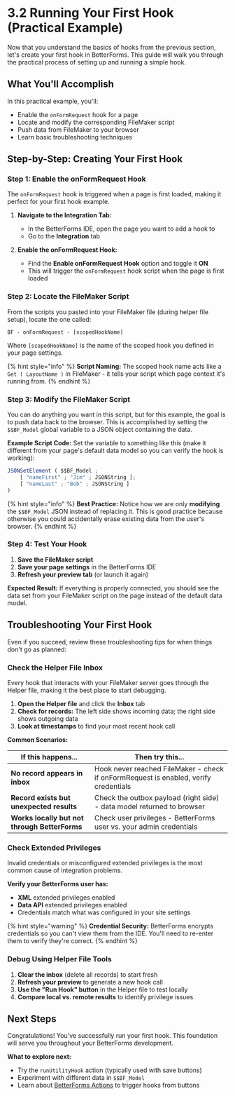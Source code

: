 # 3.2 Running Your First Hook (Practical Example)

Now that you understand the basics of hooks from the previous section, let's create your first hook in BetterForms. This guide will walk you through the practical process of setting up and running a simple hook.

## What You'll Accomplish

In this practical example, you'll:
- Enable the `onFormRequest` hook for a page  
- Locate and modify the corresponding FileMaker script
- Push data from FileMaker to your browser
- Learn basic troubleshooting techniques

## Step-by-Step: Creating Your First Hook

### Step 1: Enable the onFormRequest Hook

The `onFormRequest` hook is triggered when a page is first loaded, making it perfect for your first hook example.

1. **Navigate to the Integration Tab:**
   - In the BetterForms IDE, open the page you want to add a hook to
   - Go to the **Integration** tab

2. **Enable the onFormRequest Hook:**
   - Find the **Enable onFormRequest Hook** option and toggle it **ON**
   - This will trigger the `onFormRequest` hook script when the page is first loaded

### Step 2: Locate the FileMaker Script

From the scripts you pasted into your FileMaker file (during helper file setup), locate the one called:

`BF - onFormRequest - [scopedHookName]` 

Where `[scopedHookName]` is the name of the scoped hook you defined in your page settings.

{% hint style="info" %}
**Script Naming:** The scoped hook name acts like a `Get ( LayoutName )` in FileMaker - it tells your script which page context it's running from.
{% endhint %}

### Step 3: Modify the FileMaker Script

You can do anything you want in this script, but for this example, the goal is to push data back to the browser. This is accomplished by setting the `$$BF_Model` global variable to a JSON object containing the data.

**Example Script Code:**
Set the variable to something like this (make it different from your page's default data model so you can verify the hook is working):

```javascript
JSONSetElement ( $$BF_Model ; 
    [ "nameFirst" ; "Jim" ; JSONString ];
    [ "nameLast" ; "Bob" ; JSONString ]
)
```

{% hint style="info" %}
**Best Practice:** Notice how we are only **modifying** the `$$BF_Model` JSON instead of replacing it. This is good practice because otherwise you could accidentally erase existing data from the user's browser.
{% endhint %}

### Step 4: Test Your Hook

1. **Save the FileMaker script**
2. **Save your page settings** in the BetterForms IDE  
3. **Refresh your preview tab** (or launch it again)

**Expected Result:** If everything is properly connected, you should see the data set from your FileMaker script on the page instead of the default data model.

## Troubleshooting Your First Hook

Even if you succeed, review these troubleshooting tips for when things don't go as planned:

### Check the Helper File Inbox

Every hook that interacts with your FileMaker server goes through the Helper file, making it the best place to start debugging.

1. **Open the Helper file** and click the **Inbox** tab
2. **Check for records:** The left side shows incoming data; the right side shows outgoing data  
3. **Look at timestamps** to find your most recent hook call

**Common Scenarios:**

| **If this happens...** | **Then try this...** |
|------------------------|----------------------|
| **No record appears in inbox** | Hook never reached FileMaker - check if onFormRequest is enabled, verify credentials |
| **Record exists but unexpected results** | Check the outbox payload (right side) - data model returned to browser |
| **Works locally but not through BetterForms** | Check user privileges - BetterForms user vs. your admin credentials |

### Check Extended Privileges

Invalid credentials or misconfigured extended privileges is the most common cause of integration problems.

**Verify your BetterForms user has:**
- **XML** extended privileges enabled
- **Data API** extended privileges enabled  
- Credentials match what was configured in your site settings

{% hint style="warning" %}
**Credential Security:** BetterForms encrypts credentials so you can't view them from the IDE. You'll need to re-enter them to verify they're correct.
{% endhint %}

### Debug Using Helper File Tools

1. **Clear the inbox** (delete all records) to start fresh
2. **Refresh your preview** to generate a new hook call
3. **Use the "Run Hook" button** in the Helper file to test locally
4. **Compare local vs. remote results** to identify privilege issues

## Next Steps

Congratulations! You've successfully run your first hook. This foundation will serve you throughout your BetterForms development.

**What to explore next:**
- Try the `runUtilityHook` action (typically used with save buttons)
- Experiment with different data in `$$BF_Model`
- Learn about [BetterForms Actions](3.3-introduction-to-actions-and-action-scripts-ide-context.md) to trigger hooks from buttons

